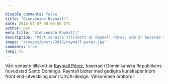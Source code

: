 ```yaml
---

disable_comments: false
title: "Bienvenido Raymall!"
date: 2015-04-07 00:00:00 UTC
author: per
meta_title: "Bienvenido Raymall!"
description: "Vårt senaste tillskott är Raymall Pérez, som är baserad i Dominikanska Republikens huvudstad Santo Domingo. Raymall bidrar med gedigna kunskaper inom front end-utveckling samt UI/UX-design. Välkommen ombord!"
image: "/images/posts/2015/raymall-perez.jpg"
comments: true
lang: sv
---
```


Vårt senaste tillskott är [Raymall Pérez](http://raymallperez.com/), baserad i Dominikanska Republikens huvudstad Santo Domingo. Raymall bidrar med gedigna kunskaper inom front end-utveckling samt UI/UX-design. Välkommen ombord!
